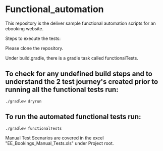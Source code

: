 # Functional_automation

This repository is the deliver sample functional automation scripts for an ebooking website. 

Steps to execute the tests:

  Please clone the repository.

  Under build.gradle, there is a gradle task called functionalTests.
  


## To check for any undefined build steps and to understand the 2 test journey's created prior to running all the functional tests run:

  `./gradlew dryrun`
  
## To run the automated  functional tests run:

  `./gradlew functionalTests`
  
Manual Test Scenarios are covered in the excel "EE_Bookings_Manual_Tests.xls" under Project root.


